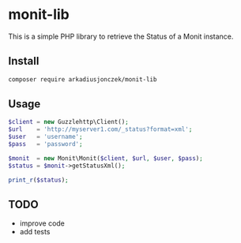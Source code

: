 # monit-lib

This is a simple PHP library to retrieve the Status of a Monit instance.

## Install

```bash
composer require arkadiusjonczek/monit-lib
```

## Usage

```php
$client = new Guzzlehttp\Client();
$url    = 'http://myserver1.com/_status?format=xml';
$user   = 'username';
$pass   = 'password';

$monit  = new Monit\Monit($client, $url, $user, $pass);
$status = $monit->getStatusXml();

print_r($status); 
```

## TODO

- improve code
- add tests